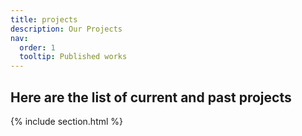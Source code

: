 ```yaml
---
title: projects
description: Our Projects
nav:
  order: 1
  tooltip: Published works
---
```


## Here are the list of current and past projects

{% include section.html %}
